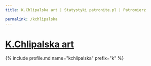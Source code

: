 ```yaml
---
title: K.Chlipalska art | Statystyki patronite.pl | Patromierz

permalink: /kchlipalska
---
```


# [K.Chlipalska art](https://patronite.pl/kchlipalska)

{% include profile.md name="kchlipalska" prefix="k" %}
